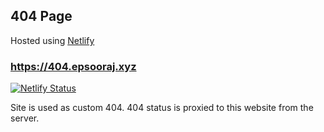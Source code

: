 ## 404 Page

Hosted using [Netlify](http://netlify.com/)

### https://404.epsooraj.xyz

[![Netlify Status](https://api.netlify.com/api/v1/badges/925b1245-5f04-48aa-bac4-2b284bf3395b/deploy-status)](https://app.netlify.com/sites/fournotfour/deploys)

Site is used as custom 404.
404 status is proxied to this website from the server.
